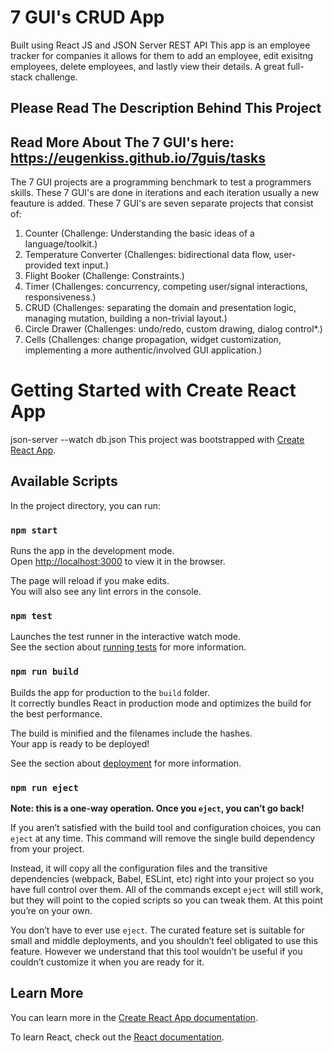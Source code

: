 # 7 GUI's CRUD App
Built using React JS and JSON Server REST API
This app is an employee tracker for companies
it allows for them to add an employee, edit exisitng employees,
delete employees, and lastly view their details. A great full-stack challenge.

## Please Read The Description Behind This Project
## Read More About The 7 GUI's here: https://eugenkiss.github.io/7guis/tasks
The 7 GUI projects are a programming benchmark to test a programmers skills.
These 7 GUI's are done in iterations and each iteration usually a new feauture is added.
These 7 GUI's are seven separate projects that consist of:
1. Counter (Challenge: Understanding the basic ideas of a language/toolkit.)
2. Temperature Converter (Challenges: bidirectional data flow, user-provided text input.)
3. Flight Booker (Challenge: Constraints.)
4. Timer (Challenges: concurrency, competing user/signal interactions, responsiveness.)
5. CRUD (Challenges: separating the domain and presentation logic, managing mutation, building a non-trivial layout.)
6. Circle Drawer (Challenges: undo/redo, custom drawing, dialog control*.)
7. Cells (Challenges: change propagation, widget customization, implementing a more authentic/involved GUI application.)

# Getting Started with Create React App

json-server --watch db.json
This project was bootstrapped with [Create React App](https://github.com/facebook/create-react-app).

## Available Scripts

In the project directory, you can run:

### `npm start`

Runs the app in the development mode.\
Open [http://localhost:3000](http://localhost:3000) to view it in the browser.

The page will reload if you make edits.\
You will also see any lint errors in the console.

### `npm test`

Launches the test runner in the interactive watch mode.\
See the section about [running tests](https://facebook.github.io/create-react-app/docs/running-tests) for more information.

### `npm run build`

Builds the app for production to the `build` folder.\
It correctly bundles React in production mode and optimizes the build for the best performance.

The build is minified and the filenames include the hashes.\
Your app is ready to be deployed!

See the section about [deployment](https://facebook.github.io/create-react-app/docs/deployment) for more information.

### `npm run eject`

**Note: this is a one-way operation. Once you `eject`, you can’t go back!**

If you aren’t satisfied with the build tool and configuration choices, you can `eject` at any time. This command will remove the single build dependency from your project.

Instead, it will copy all the configuration files and the transitive dependencies (webpack, Babel, ESLint, etc) right into your project so you have full control over them. All of the commands except `eject` will still work, but they will point to the copied scripts so you can tweak them. At this point you’re on your own.

You don’t have to ever use `eject`. The curated feature set is suitable for small and middle deployments, and you shouldn’t feel obligated to use this feature. However we understand that this tool wouldn’t be useful if you couldn’t customize it when you are ready for it.

## Learn More

You can learn more in the [Create React App documentation](https://facebook.github.io/create-react-app/docs/getting-started).

To learn React, check out the [React documentation](https://reactjs.org/).

